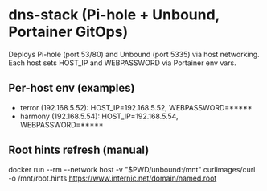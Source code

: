 # dns-stack (Pi-hole + Unbound, Portainer GitOps)

Deploys Pi-hole (port 53/80) and Unbound (port 5335) via host networking.
Each host sets HOST_IP and WEBPASSWORD via Portainer env vars.

## Per-host env (examples)
- terror (192.168.5.52): HOST_IP=192.168.5.52, WEBPASSWORD=*****
- harmony (192.168.5.54): HOST_IP=192.168.5.54, WEBPASSWORD=*****

## Root hints refresh (manual)
docker run --rm --network host -v "$PWD/unbound:/mnt" curlimages/curl \
  -o /mnt/root.hints https://www.internic.net/domain/named.root